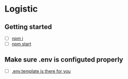 # Logistic

## Getting started

- [ ] [npm i ]()
- [ ] [npm start ]()

## Make sure .env is configuted properly

- [ ] [.env.template is there for you ]()




